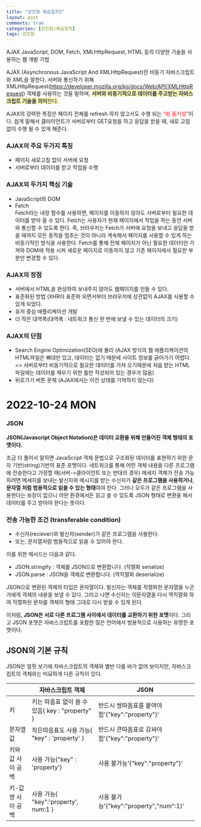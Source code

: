 ```yaml
---
title: "강진원 복습일지2"
layout: post
comments: true
categories: [강진원/복습일지]
tags: 강진원
---
```

AJAX
JavaScript, DOM, Fetch, XMLHttpRequest, HTML 등의 다양한 기술을 사용하는 웹 개발 기법

AJAX (Asynchronous JavaScript And XMLHttpRequest)란 비동기 자바스크립트와 XML을 말한다. 서버와 통신하기 위해 XMLHttpRequest(https://developer.mozilla.org/ko/docs/Web/API/XMLHttpRequest) 객체를 사용하는 것을 말하며, <span style="color: #2D3748; background-color:#fff5b1;">**서버와 비동기적으로 데이터를 주고받는 자바스크립트 기술을 의미**한다.</span>

AJAX의 강력한 특징은 페이지 전체를 refresh 하지 않고서도 수행 되는 <span style = "color: red;">“비 동기성”</span>이다.
쉽게 말해서 클라이언트가 서버로부터 GET요청을 하고 응답을 받을 때, 새로 고침 없이 수행 될 수 있게 해준다.

### AJAX의 주요 두가지 특징
- 페이지 새로고침 없이 서버에 요청
- 서버로부터 데이터를 받고 작업을 수행

### AJAX의 두가지 핵심 기술
- JavaScript와 DOM
- Fetch    
Fetch라는 내장 함수를 사용하면, 페이지를 이동하지 않아도 서버로부터 필요한 데이터를 받아 올 수 있다. Fetch는 사용자가 현재 페이지에서 작업을 하는 동안 서버와 통신할 수 있도록 한다.
즉, 브라우저는 Fetch가 서버에 요청을 보내고 응답을 받을 때까지 모든 동작을 멈추는 것이 아니라 계속해서 페이지를 사용할 수 있게 하는 비동기적인 방식을 사용한다.
Fetch를 통해 전체 페이지가 아닌 필요한 데이터만 가져와 DOM에 적용 시켜 새로운 페이지로 이동하지 않고 기존 페이지에서 필요한 부분만 변경할 수 있다.


### AJAX의 장점
- 서버에서 HTML을 완성하여 보내주지 않아도 웹페이지를 만들 수 있다.
- 표준화된 방법 (XHR이 표준화 되면서부터 브라우저에 상관없이 AJAX를 사용할 수 있게 되었다.
- 유저 중심 애플리케이션 개발
- 더 작은 대역폭(대역폭 : 네트워크 통신 한 번에 보낼 수 있는 데이터의 크기)
### AJAX의 단점
- Search Engine Optimization(SEO)에 불리 (AJAX 방식의 웹 애플리케이션의 HTML파일은 뼈대만 있고, 데이터는 없기 때문에 사이트 정보를 긁어가기 어렵다. => 서버로부터 비동기적으로 필요한 데이터를 가져 오기때문에 처음 받는 HTML 파일에는 데이터를 채우기 위한 틀만 작성되어 있는 경우가 많음)
- 뒤로가기 버튼 문제 (AJAX에서는 이전 상태를 기억하지 않는다)

# 2022-10-24 MON
### JSON


**JSON(Javascript Object Notation)은 데이터 교환을 위해 만들어진 객체 형태의 포맷이다.**

조금 더 풀어서 말하면 JavaScript 객체 문법으로 구조화된 데이터를 표현하기 위한 문자 기반(string)기반의 표준 포멧이다.
네트워크를 통해 어떤 객체 내용을 다른 프로그램에 전송한다고 가정할 때(서버->클라이언트 또는 반대의 경우) 메세지 객체가 전송 가능하려면 메세지를 보내는 발신자와 메시지를 받는 수신자가 **같은 프로그램을 사용하거나**, **문자열 처럼 범용적으로 읽을 수 있는 형태**여야 한다.
그러나 모두가 같은 프로그램을 사용한다는 보장이 없으니 어떤 환경에서든 읽고 쓸 수 있도록 JSON 형태로 변환을 해서 데이터를 주고 받아야 한다는 뜻이다.


### 전송 가능한 조건 (transferable condition)
* 수신자(reciever)와 발신자(sender)가 같은 프로그램을 사용한다.
* 또는, 문자열처럼 범용적으로 읽을 수 있어야 한다.

이를 위한 메서드는 다음과 같다.

* JSON.stringify : 객체를 JSON으로 변환합니다. (직렬화 serialize)
* JSON.parse : JSON을 객체로 변환합니다. (역직렬화 deserialize)

JSON으로 변환된 객체의 타입은 문자열이다. 발신자는 객체를 직렬화한 문자열을 누군가에게 객체의 내용을 보낼 수 있다. 그러고 나면 수신자는 이문자열을 다시 역직렬화 하여 직렬화된 문자를 객체의 형태 그대로 다시 받을 수 있게 된다.


 이처럼, **JSON은 서로 다른 프로그램 사이에서 데이터를 교환하기 위한 포맷**이다. 그리고 JSON 포맷은 자바스크립트를 포함한 많은 언어에서 범용적으로 사용하는 유명한 포맷이다.

## JSON의 기본 규칙
JSON은 얼핏 보기에 자바스크립트의 객체와 별반 다를 바가 없어 보이지만, 자바스크립트의 객체와는 미묘하게 다른 규칙이 있다.

||자바스크립트 객체|JSON|
|---|---|---|
|키|키는 따옴표 없이 쓸 수 있음{ key : "property" }	|반드시 쌍따옴표를 붙여야 함'{"key":"property"}'|
|문자열 값|작은따옴표도 사용 가능{ "key" : 'property' }|반드시 큰따옴표로 감싸야 함'{"key":"property"}'|
|키와 값 사이 공백|사용 가능{"key" : 'property'}|사용 불가능'{"key":"property"}'|
|키-값 쌍 사이 공백|사용 가능{ "key":'property', num:1 }|사용 불가능'{"key":"property","num":1}'|
